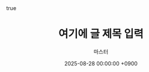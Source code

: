 ---
# --------------------------------
# 글 제목
title: "여기에 글 제목 입력"

# 글 요약 또는 SEO용 설명
description: "이 글의 핵심 요약을 여기에 입력"

# 글 작성자 이름
author: "마스터"

# 작성일시 (YYYY-MM-DD HH:MM:SS +시간대)
date: 2025-08-28 00:00:00 +0900

# 글 분류 (카테고리)
categories: [카테고리1, 카테고리2]

# 태그 (검색 및 필터링용)
tags: [태그1, 태그2, 태그3]

# 글 상단 고정 여부 (true = 상단 고정, false = 일반 글)
pin: false

# 수학 공식 렌더링 활성화 (true/false)
math: true

# Mermaid 다이어그램 렌더링 활성화 (true/false)
mermaid: true

# 글 대표 이미지 설정
image:
  # 이미지 경로 (로컬 또는 외부 URL)
  path: "/assets/img/favicons/avatar.png"
  # LQIP: Low Quality Image Placeholder, 비워도 됨
  lqip: ""
  # 이미지 설명 (SEO 및 접근성)
  alt: "대표 이미지 설명"

# 댓글 기능 사용 여부 (true/false)
comments: true

# Table of Contents(목차) 표시 여부 (true/false)
toc: true

# 글 공개 여부 (false면 드래프트 상태)
published: true

# Canonical URL (중복 콘텐츠 대비 SEO)
canonical: "https://junyoung-oss.github.io/posts/#/"

# 외부 참조 링크
external_url: ""

# 번역용 설정 (글을 다국어로 작성 시 사용)
lang: ko

# 메모: 필요 없으면 삭제 가능
note: "작성자 메모용 공간"

# --------------------------------
---